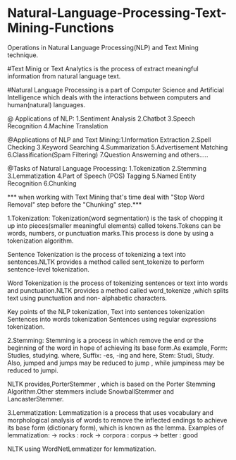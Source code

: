 # Natural-Language-Processing-Text-Mining-Functions
Operations in  Natural Language Processing(NLP) and Text Mining technique. 

#Text Minig or Text Analytics is the process of extract meaningful information from natural language text.

#Natural Language Processing is a part of Computer Science and Artificial Intelligence which deals with the interactions between computers and human(natural) languages.

@ Applications of NLP: 1.Sentiment Analysis  2.Chatbot  3.Speech Recognition 4.Machine Translation 

@Applications of NLP and Text Mining:1.Information Extraction 2.Spell Checking 3.Keyword Searching 4.Summarization 5.Advertisement Matching 6.Classification(Spam Filtering) 7.Question Answerning and others.....

@Tasks of Natural Language Processing: 1.Tokenization 2.Stemming 3.Lemmatization 4.Part of Speech (POS) Tagging
                                       5.Named Entity Recognition 6.Chunking
  
  *** when working with Text Mining that's time deal with "Stop Word Removal" step before the "Chunking" step.***

1.Tokenization:
  Tokenization(word segmentation) is the task of chopping it up into pieces(smaller meaningful elements) called tokens.Tokens can be words, numbers, or punctuation marks.This process is done by using a tokenization algorithm.
  
  Sentence Tokenization is the process of tokenizing a text into sentences.NLTK provides a method called sent_tokenize to perform sentence-level tokenization. 
  
  Word Tokenization is the process of tokenizing sentences or text into words and
punctuation.NLTK provides a method called word_tokenize ,which splits text using punctuation and non-
alphabetic characters.

Key points of the NLP tokenization,
Text into sentences tokenization
Sentences into words tokenization
Sentences using regular expressions tokenization.

2.Stemming:
Stemming is a process in which remove the end or the beginning of the word in hope of
achieving its base form.As example, Form: Studies, studying. where, Suffix: -es, -ing and here, Stem: Studi, Study. Also, jumped and jumps may be reduced to jump , while jumpiness may be reduced to jumpi.

NLTK provides,PorterStemmer , which is based on the Porter Stemming Algorithm.Other stemmers include SnowballStemmer and LancasterStemmer.

3.Lemmatization: Lemmatization is a process that uses vocabulary and morphological analysis of words to
remove the inflected endings to achieve its base form (dictionary form), which is known as
the lemma.
Examples of lemmatization:
-> rocks : rock
-> corpora : corpus
-> better : good

NLTK using WordNetLemmatizer for lemmatization.

